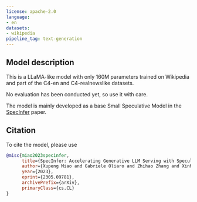 ```yaml
---
license: apache-2.0
language:
- en
datasets:
- wikipedia
pipeline_tag: text-generation
---
```

## Model description
This is a LLaMA-like model with only 160M parameters trained on Wikipedia and part of the C4-en and C4-realnewslike datasets. 

No evaluation has been conducted yet, so use it with care.

The model is mainly developed as a base Small Speculative Model in the [SpecInfer](https://arxiv.org/abs/2305.09781) paper.

## Citation
To cite the model, please use
```bibtex
@misc{miao2023specinfer,
      title={SpecInfer: Accelerating Generative LLM Serving with Speculative Inference and Token Tree Verification}, 
      author={Xupeng Miao and Gabriele Oliaro and Zhihao Zhang and Xinhao Cheng and Zeyu Wang and Rae Ying Yee Wong and Zhuoming Chen and Daiyaan Arfeen and Reyna Abhyankar and Zhihao Jia},
      year={2023},
      eprint={2305.09781},
      archivePrefix={arXiv},
      primaryClass={cs.CL}
}
```